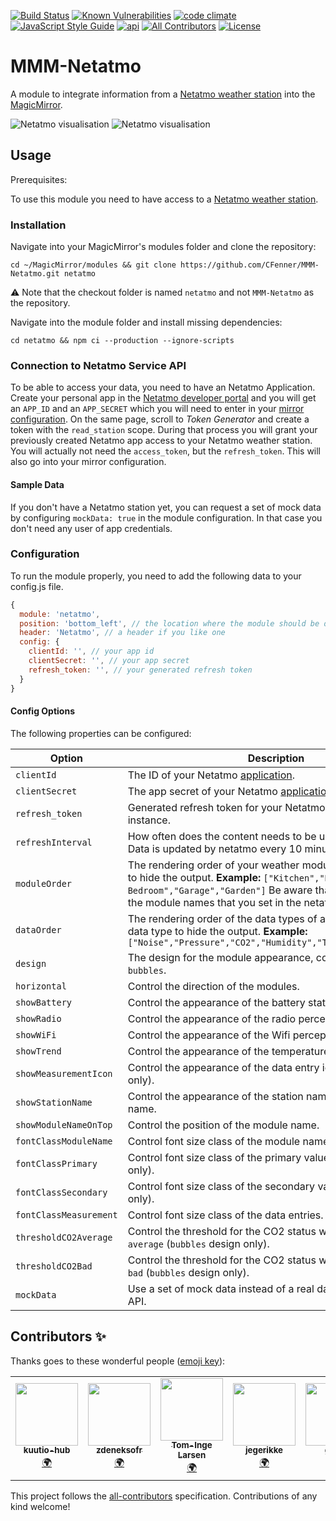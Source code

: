 [![Build Status](https://travis-ci.org/CFenner/MMM-Netatmo.svg?branch=master)](https://travis-ci.org/CFenner/MMM-Netatmo)
[![Known Vulnerabilities](https://snyk.io/test/github/cfenner/magicmirror-netatmo-module/badge.svg)](https://snyk.io/test/github/cfenner/magicmirror-netatmo-module)
[![code climate](https://codeclimate.com/github/CFenner/MMM-Netatmo/badges/gpa.svg)](https://codeclimate.com/github/CFenner/MMM-Netatmo)
[![JavaScript Style Guide](https://img.shields.io/badge/code_style-standard-brightgreen.svg)](https://standardjs.com)
[![api](https://img.shields.io/badge/api-Netatmo-orange.svg)](https://dev.netatmo.com/doc)
[![All Contributors](https://img.shields.io/github/all-contributors/CFenner/MMM-Netatmo/main)](#contributors-)
[![License](https://img.shields.io/github/license/mashape/apistatus.svg)](https://choosealicense.com/licenses/mit/)

# MMM-Netatmo

A module to integrate information from a [Netatmo weather station][weather-station] into the [MagicMirror][mirror].

![Netatmo visualisation](https://github.com/CFenner/MagicMirror-Netatmo-Module/blob/main/.github/preview.classic.png)
![Netatmo visualisation](https://github.com/CFenner/MagicMirror-Netatmo-Module/blob/main/.github/preview.bubbles.png)

## Usage

Prerequisites:

To use this module you need to have access to a [Netatmo weather station][weather-station].

### Installation

Navigate into your MagicMirror's modules folder and clone the repository:

```shell
cd ~/MagicMirror/modules && git clone https://github.com/CFenner/MMM-Netatmo.git netatmo
```

:warning: Note that the checkout folder is named `netatmo` and not `MMM-Netatmo` as the repository.

Navigate into the module folder and install missing dependencies:

```shell
cd netatmo && npm ci --production --ignore-scripts
```

### Connection to Netatmo Service API

To be able to access your data, you need to have an Netatmo Application. Create your personal app in the [Netatmo developer portal][dev-portal] and you will get an `APP_ID` and an `APP_SECRET` which you will need to enter in your [mirror configuration](#configuration). On the same page, scroll to *Token Generator* and create a token with the `read_station` scope. During that process you will grant your previously created Netatmo app access to your Netatmo weather station. You will actually not need the `access_token`, but the `refresh_token`. This will also go into your mirror configuration.

#### Sample Data

If you don't have a Netatmo station yet, you can request a set of mock data by configuring `mockData: true` in the module configuration. In that case you don't need any user of app credentials.

### Configuration

To run the module properly, you need to add the following data to your config.js file.

```js
{
  module: 'netatmo',
  position: 'bottom_left', // the location where the module should be displayed
  header: 'Netatmo', // a header if you like one
  config: {
    clientId: '', // your app id
    clientSecret: '', // your app secret
    refresh_token: '', // your generated refresh token
  }
}
```

#### Config Options

The following properties can be configured:

|Option|Description|Default|Required|
|---|---|---|---|
|`clientId`|The ID of your Netatmo [application][dev-portal].||yes|
|`clientSecret`|The app secret of your Netatmo [application][dev-portal].||yes|
|`refresh_token`|Generated refresh token for your Netatmo app and Netatmo instance.||yes|
|`refreshInterval`|How often does the content needs to be updated (minutes)? Data is updated by netatmo every 10 minutes|`3`|no|
|`moduleOrder`|The rendering order of your weather modules, ommit a module to hide the output. **Example:** `["Kitchen","Kid's Bedroom","Garage","Garden"]` Be aware that you need to use the module names that you set in the netatmo configuration.||no|
|`dataOrder`|The rendering order of the data types of a module, ommit a data type to hide the output. **Example:** `["Noise","Pressure","CO2","Humidity","Temperature","Rain"]`||no|
|`design`|The design for the module appearance, could be `classic` or `bubbles`.|`classic`|no|
|`horizontal`|Control the direction of the modules.|`true`|no|
|`showBattery`|Control the appearance of the battery status.|`true`|no|
|`showRadio`|Control the appearance of the radio perception.|`true`|no|
|`showWiFi`|Control the appearance of the Wifi perception.|`true`|no|
|`showTrend`|Control the appearance of the temperature and pressure trend.|`true`|no|
|`showMeasurementIcon`|Control the appearance of the data entry icons (`bubbles` design only).|`true`|no|
|`showStationName`|Control the appearance of the station name next to the module name.|`true`|no|
|`showModuleNameOnTop`|Control the position of the module name.|`false`|no|
|`fontClassModuleName`|Control font size class of the module name.|`xsmall`|no|
|`fontClassPrimary`|Control font size class of the primary value (`bubbles` design only).|`large`|no|
|`fontClassSecondary`|Control font size class of the secondary value (`bubbles` design only).|`xsmall`|no|
|`fontClassMeasurement`|Control font size class of the data entries.|`xsmall`|no|
|`thresholdCO2Average`|Control the threshold for the CO2 status when it should turn `average` (`bubbles` design only).|`800`|no|
|`thresholdCO2Bad`|Control the threshold for the CO2 status when it should turn `bad` (`bubbles` design only).|`1800`|no|
|`mockData`|Use a set of mock data instead of a real data from the Netatmo API.|`false`|no|

## Contributors ✨

Thanks goes to these wonderful people ([emoji key](https://allcontributors.org/docs/en/emoji-key)):

<!-- ALL-CONTRIBUTORS-LIST:START - Do not remove or modify this section -->
<!-- prettier-ignore-start -->
<!-- markdownlint-disable -->
<table>
  <tr>
    <td align="center"><a href="https://github.com/kuutio-hub"><img src="https://avatars.githubusercontent.com/u/66736498?v=4?s=100" width="100px;" alt=""/><br /><sub><b>kuutio-hub</b></sub></a><br /><a href="#translation-kuutio-hub" title="Translation">🌍</a></td>
    <td align="center"><a href="https://github.com/zdeneksofr"><img src="https://avatars.githubusercontent.com/u/25898139?v=4?s=100" width="100px;" alt=""/><br /><sub><b>zdeneksofr</b></sub></a><br /><a href="#translation-zdeneksofr" title="Translation">🌍</a></td>
    <td align="center"><a href="http://blog.codesalot.com"><img src="https://avatars.githubusercontent.com/u/4574656?v=4?s=100" width="100px;" alt=""/><br /><sub><b>Tom-Inge Larsen</b></sub></a><br /><a href="#translation-tomlarse" title="Translation">🌍</a></td>
    <td align="center"><a href="https://github.com/jegerikke"><img src="https://avatars.githubusercontent.com/u/35518057?v=4?s=100" width="100px;" alt=""/><br /><sub><b>jegerikke</b></sub></a><br /><a href="#translation-jegerikke" title="Translation">🌍</a></td>
    <td align="center"><a href="https://github.com/gilmrt"><img src="https://avatars.githubusercontent.com/u/4236800?v=4?s=100" width="100px;" alt=""/><br /><sub><b>gilmrt</b></sub></a><br /><a href="#translation-gilmrt" title="Translation">🌍</a></td>
    <td align="center"><a href="https://github.com/cyber152"><img src="https://avatars.githubusercontent.com/u/96107993?v=4?s=100" width="100px;" alt=""/><br /><sub><b>cyber152</b></sub></a><br /><a href="https://github.com/CFenner/MMM-Netatmo/commits?author=cyber152" title="Documentation">📖</a></td>
  </tr>
</table>

<!-- markdownlint-restore -->
<!-- prettier-ignore-end -->

<!-- ALL-CONTRIBUTORS-LIST:END -->

This project follows the [all-contributors](https://github.com/all-contributors/all-contributors) specification. Contributions of any kind welcome!

[weather-station]: https://www.netatmo.com/weather
[dev-portal]: https://dev.netatmo.com/apps/
[mirror]: https://github.com/SAP/jenkins-library/issues
